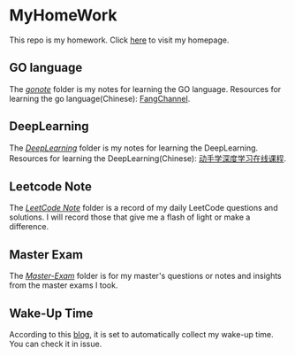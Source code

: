 # MyHomeWork
This repo is my homework.
Click [here](https://inusturbo.github.io) to visit my homepage.

## GO language
The *[gonote](./gonote)* folder is my notes for learning the GO language.
Resources for learning the go language(Chinese): [FangChannel](https://www.bilibili.com/video/BV1s341147US).

## DeepLearning
The *[DeepLearning](./DL-LearningWithLiMu)* folder is my notes for learning the DeepLearning.
Resources for learning the DeepLearning(Chinese): [动手学深度学习在线课程](https://courses.d2l.ai/zh-v2/).

## Leetcode Note

The *[LeetCode Note](./LeetCode)* folder is a record of my daily LeetCode questions and solutions. I will record those that give me a flash of light or make a difference.

## Master Exam

The *[Master-Exam](./Master-Exam)* folder is for my master's questions or notes and insights from the master exams I took.

## Wake-Up Time

According to this [blog](https://penghh.fun/2021/12/26/2021-12-26-githubshortcut/), it is set to automatically collect my wake-up time. You can check it in issue.

